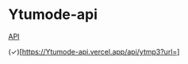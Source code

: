 # Ytumode-api
[API](https://Ytumode-api.vercel.app/api/search?q=Hasta+la+raiz)

(✓)[https://Ytumode-api.vercel.app/api/ytmp3?url=]
